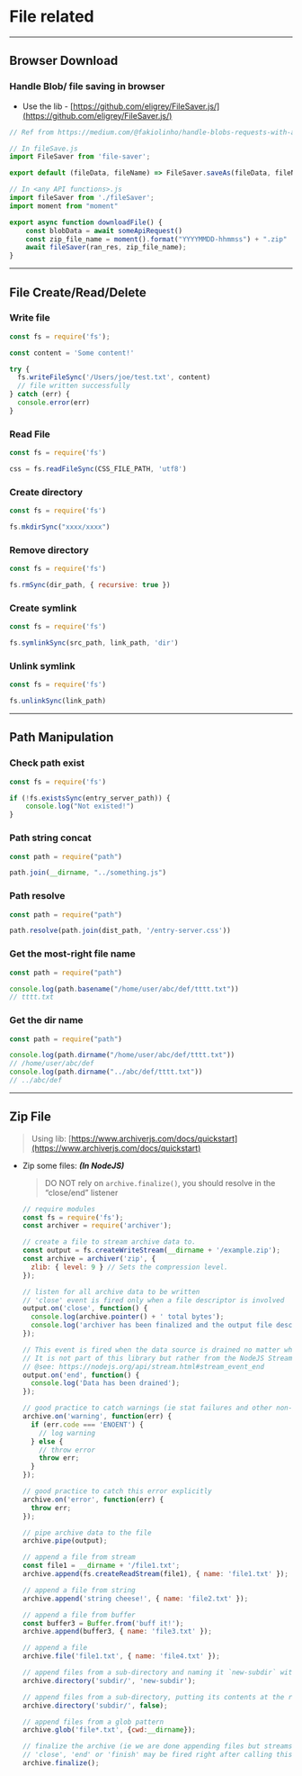 # File related

---

## Browser Download

### Handle Blob/ file saving in browser

- Use the lib - [https://github.com/eligrey/FileSaver.js/](https://github.com/eligrey/FileSaver.js/)

```jsx
// Ref from https://medium.com/@fakiolinho/handle-blobs-requests-with-axios-the-right-way-bb905bdb1c04

// In fileSave.js
import FileSaver from 'file-saver';

export default (fileData, fileName) => FileSaver.saveAs(fileData, fileName);

// In <any API functions>.js
import fileSaver from './fileSaver';
import moment from "moment"

export async function downloadFile() {
	const blobData = await someApiRequest()
	const zip_file_name = moment().format("YYYYMMDD-hhmmss") + ".zip"
	await fileSaver(ran_res, zip_file_name);
}
```

---

## File Create/Read/Delete

### Write file

```jsx
const fs = require('fs');

const content = 'Some content!'

try {
  fs.writeFileSync('/Users/joe/test.txt', content)
  // file written successfully
} catch (err) {
  console.error(err)
}
```

### Read File

```jsx
const fs = require('fs')

css = fs.readFileSync(CSS_FILE_PATH, 'utf8')
```

### Create directory

```jsx
const fs = require('fs')

fs.mkdirSync("xxxx/xxxx")
```

### Remove directory

```jsx
const fs = require('fs')

fs.rmSync(dir_path, { recursive: true })
```

### Create symlink

```jsx
const fs = require('fs')

fs.symlinkSync(src_path, link_path, 'dir')
```

### Unlink symlink

```jsx
const fs = require('fs')

fs.unlinkSync(link_path)
```

---

## Path Manipulation

### Check path exist

```jsx
const fs = require('fs')

if (!fs.existsSync(entry_server_path)) {
	console.log("Not existed!")
}
```

### Path string concat

```jsx
const path = require("path")

path.join(__dirname, "../something.js")
```

### Path resolve

```jsx
const path = require("path")

path.resolve(path.join(dist_path, '/entry-server.css'))
```

### Get the most-right file name

```jsx
const path = require("path")

console.log(path.basename("/home/user/abc/def/tttt.txt"))
// tttt.txt
```

### Get the dir name

```jsx
const path = require("path")

console.log(path.dirname("/home/user/abc/def/tttt.txt"))
// /home/user/abc/def
console.log(path.dirname("../abc/def/tttt.txt"))
// ../abc/def
```

---

## Zip File

> Using lib: [https://www.archiverjs.com/docs/quickstart](https://www.archiverjs.com/docs/quickstart)
> 
- Zip some files: ***(In NodeJS)***
    
    > DO NOT rely on `archive.finalize()`, you should resolve in the “close/end” listener
    > 
    
    ```jsx
    // require modules
    const fs = require('fs');
    const archiver = require('archiver');
    
    // create a file to stream archive data to.
    const output = fs.createWriteStream(__dirname + '/example.zip');
    const archive = archiver('zip', {
      zlib: { level: 9 } // Sets the compression level.
    });
    
    // listen for all archive data to be written
    // 'close' event is fired only when a file descriptor is involved
    output.on('close', function() {
      console.log(archive.pointer() + ' total bytes');
      console.log('archiver has been finalized and the output file descriptor has closed.');
    });
    
    // This event is fired when the data source is drained no matter what was the data source.
    // It is not part of this library but rather from the NodeJS Stream API.
    // @see: https://nodejs.org/api/stream.html#stream_event_end
    output.on('end', function() {
      console.log('Data has been drained');
    });
    
    // good practice to catch warnings (ie stat failures and other non-blocking errors)
    archive.on('warning', function(err) {
      if (err.code === 'ENOENT') {
        // log warning
      } else {
        // throw error
        throw err;
      }
    });
    
    // good practice to catch this error explicitly
    archive.on('error', function(err) {
      throw err;
    });
    
    // pipe archive data to the file
    archive.pipe(output);
    
    // append a file from stream
    const file1 = __dirname + '/file1.txt';
    archive.append(fs.createReadStream(file1), { name: 'file1.txt' });
    
    // append a file from string
    archive.append('string cheese!', { name: 'file2.txt' });
    
    // append a file from buffer
    const buffer3 = Buffer.from('buff it!');
    archive.append(buffer3, { name: 'file3.txt' });
    
    // append a file
    archive.file('file1.txt', { name: 'file4.txt' });
    
    // append files from a sub-directory and naming it `new-subdir` within the archive
    archive.directory('subdir/', 'new-subdir');
    
    // append files from a sub-directory, putting its contents at the root of archive
    archive.directory('subdir/', false);
    
    // append files from a glob pattern
    archive.glob('file*.txt', {cwd:__dirname});
    
    // finalize the archive (ie we are done appending files but streams have to finish yet)
    // 'close', 'end' or 'finish' may be fired right after calling this method so register to them beforehand
    archive.finalize();
    ```